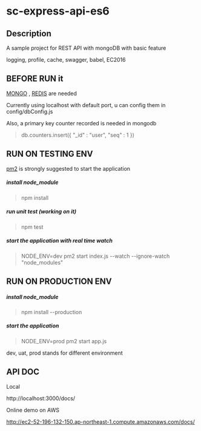 # sc-express-api-es6

## Description

A sample project for REST API with mongoDB with basic feature

logging, profile, cache, swagger, babel, EC2016

## BEFORE RUN it

<a href = "https://www.mongodb.com"> MONGO</a> , <a href = "http://redis.io/">REDIS</a> are needed 

Currently using localhost with default port, u can config them in config/dbConfig.js

Also, a primary key counter recorded is needed in mongodb

> db.counters.insert({ "_id" : "user", "seq" : 1 })

## RUN ON TESTING ENV 

<a href = "http://pm2.keymetrics.io/">pm2</a> is strongly suggested to start the application 

##### install node_module

> npm install

##### run unit test (working on it)

> npm test

##### start the application with real time watch

>  NODE_ENV=dev pm2 start index.js --watch --ignore-watch "node_modules"

## RUN ON PRODUCTION ENV 

##### install node_module

> npm install --production

##### start the application

> NODE_ENV=prod pm2 start app.js

dev, uat, prod stands for different environment

## API DOC
Local

http://localhost:3000/docs/

Online demo on AWS

http://ec2-52-196-132-150.ap-northeast-1.compute.amazonaws.com/docs/

